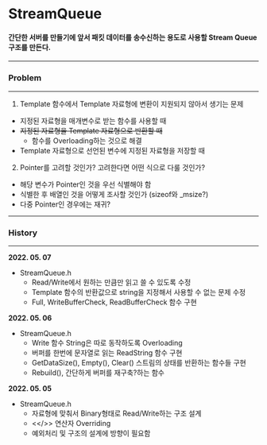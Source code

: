 # __StreamQueue__

#### 간단한 서버를 만들기에 앞서 패킷 데이터를 송수신하는 용도로 사용할 Stream Queue 구조를 만든다.

------------

### __Problem__

-----------

1. Template 함수에서 Template 자료형에 변환이 지원되지 않아서 생기는 문제
  + 지정된 자료형을 매개변수로 받는 함수를 사용할 때
  + ~~지정된 자료형을 Template 자료형으로 반환할 때~~
	- 함수를 Overloading하는 것으로 해결
  + Template 자료형으로 선언된 변수에 지정된 자료형을 저장할 때

2. Pointer를 고려할 것인가? 고려한다면 어떤 식으로 다룰 것인가?
  + 해당 변수가 Pointer인 것을 우선 식별해야 함
  + 식별한 후 배열인 것을 어떻게 조사할 것인가 (sizeof와 _msize?)
  + 다중 Pointer인 경우에는 재귀?

------------

### __History__

-----------

**2022. 05. 07**

- StreamQueue.h
  + Read/Write에서 원하는 만큼만 읽고 쓸 수 있도록 수정
  + Template 함수의 반환값으로 string을 지정해서 사용할 수 없는 문제 수정
  + Full, WriteBufferCheck, ReadBufferCheck 함수 구현

**2022. 05. 06**

- StreamQueue.h
  + Write 함수 String은 따로 동작하도록 Overloading
  + 버퍼를 한번에 문자열로 읽는 ReadString 함수 구현
  + GetDataSize(), Empty(), Clear() 스트림의 상태를 반환하는 함수들 구현
  + Rebuild(), 간단하게 버퍼를 재구축?하는 함수

**2022. 05. 05**

 - StreamQueue.h
   + 자료형에 맞춰서 Binary형태로 Read/Write하는 구조 설계
   + <</>> 연산자 Overriding
   + 예외처리 및 구조의 설계에 방향이 필요함
